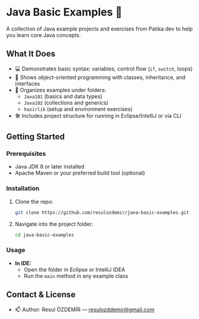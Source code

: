 # Java Basic Examples 👋

A collection of Java example projects and exercises from Patika.dev to help you learn core Java concepts.

## What It Does
- 💻 Demonstrates basic syntax: variables, control flow (`if`, `switch`, loops)
- 🧩 Shows object-oriented programming with classes, inheritance, and interfaces
- 📂 Organizes examples under folders:
  - `Java101` (basics and data types)
  - `Java102` (collections and generics)
  - `hazirlik` (setup and environment exercises)
- 🛠️ Includes project structure for running in Eclipse/IntelliJ or via CLI

## Getting Started

### Prerequisites
- Java JDK 8 or later installed
- Apache Maven or your preferred build tool (optional)

### Installation
1. Clone the repo:
   ```bash
   git clone https://github.com/resulozdemir/java-basic-examples.git
   ```
2. Navigate into the project folder:
   ```bash
   cd java-basic-examples
   ```

### Usage

- **In IDE:**
  - Open the folder in Eclipse or IntelliJ IDEA
  - Run the `main` method in any example class


## Contact & License
- 📫 Author: Resul ÖZDEMİR — [resulozddemir@gmail.com](mailto:resulozddemir@gmail.com)
